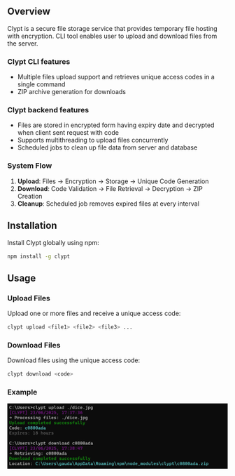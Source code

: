 ## Overview

Clypt is a secure file storage service that provides temporary file hosting with encryption. CLI tool enables user to upload and download files from the server.

### Clypt CLI features
- Multiple files upload support and retrieves unique access codes in a single command
- ZIP archive generation for downloads



### Clypt backend features
- Files are stored in encrypted form having expiry date and decrypted when client sent request with code 
- Supports multithreading to upload files concurrently
- Scheduled jobs to clean up file data from server and database


### System Flow
1. **Upload**: Files → Encryption → Storage → Unique Code Generation
2. **Download**: Code Validation → File Retrieval → Decryption → ZIP Creation
3. **Cleanup**: Scheduled job removes expired files at every interval


## Installation

Install Clypt globally using npm:

```bash
npm install -g clypt
```

## Usage

### Upload Files

Upload one or more files and receive a unique access code:

```bash
clypt upload <file1> <file2> <file3> ...
```

### Download Files

Download files using the unique access code:

```bash
clypt download <code>
```


### Example
![alt text](example.png)







